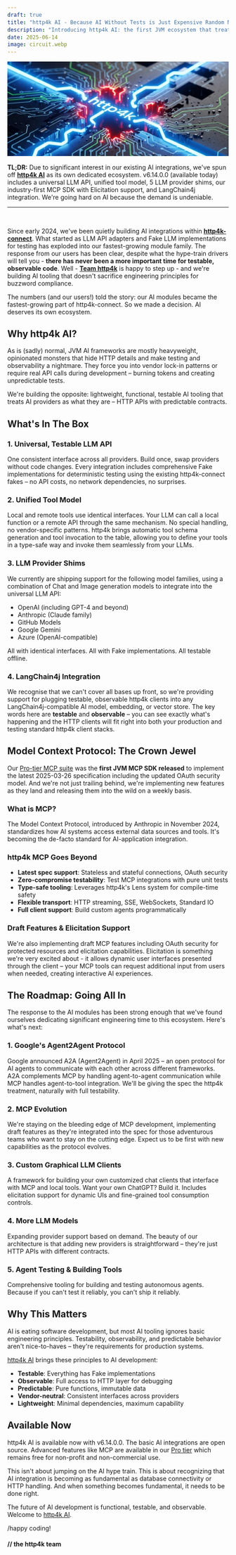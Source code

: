 ```yaml
---
draft: true
title: "http4k AI - Because AI Without Tests is Just Expensive Random Number Generation"
description: "Introducing http4k AI: the first JVM ecosystem that treats AI providers as what they really are – testable HTTP APIs with predictable contracts."
date: 2025-06-14
image: circuit.webp
---
```


<img class="imageMid my-4" src="./circuit.webp" alt="http4k logo"/>

**TL;DR:** Due to significant interest in our existing AI integrations, we've spun off **[http4k AI](/ecosystem/ai)** as its own dedicated ecosystem. v6.14.0.0 (available today) includes a universal LLM API, unified tool model, 5 LLM provider shims, our industry-first MCP SDK with Elicitation support, and LangChain4j integration. We're going hard on AI because the demand is undeniable.

---

<br/>

Since early 2024, we've been quietly building AI integrations within **[http4k-connect](https://connect.http4k.org)**. What started as LLM API adapters and Fake LLM implementations for testing has exploded into our fastest-growing module family. The response from our users has been clear, despite what the hype-train drivers will tell you - **there has never been a more important time for testable, observable code**. Well - **[Team http4k](/company)** is happy to step up - and we're building AI tooling that doesn't sacrifice engineering principles for buzzword compliance.

The numbers (and our users!) told the story: our AI modules became the fastest-growing part of http4k-connect. So we made a decision. AI deserves its own ecosystem.

## Why http4k AI?

As is (sadly) normal, JVM AI frameworks are mostly heavyweight, opinionated monsters that hide HTTP details and make testing and observability a nightmare. They force you into vendor lock-in patterns or require real API calls during development – burning tokens and creating unpredictable tests.

We're building the opposite: lightweight, functional, testable AI tooling that treats AI providers as what they are – HTTP APIs with predictable contracts.

## What's In The Box

### 1. Universal, Testable LLM API
One consistent interface across all providers. Build once, swap providers without code changes. Every integration includes comprehensive Fake implementations for deterministic testing using the existing http4k-connect fakes – no API costs, no network dependencies, no surprises.

### 2. Unified Tool Model
Local and remote tools use identical interfaces. Your LLM can call a local function or a remote API through the same mechanism. No special handling, no vendor-specific patterns. http4k brings automatic tool schema generation and tool invocation to the table, allowing you to define your tools in a type-safe way and invoke them seamlessly from your LLMs.

### 3. LLM Provider Shims
We currently are shipping support for the following model families, using a combination of Chat and Image generation models to integrate into the universal LLM API:
- OpenAI (including GPT-4 and beyond)
- Anthropic (Claude family)
- GitHub Models
- Google Gemini
- Azure (OpenAI-compatible)

All with identical interfaces. All with Fake implementations. All testable offline.

### 4. LangChain4j Integration
We recognise that we can't cover all bases up front, so we're providing support for plugging testable, observable http4k clients into any LangChain4j-compatible AI model, embedding, or vector store. The key words here are **testable** and **observable** – you can see exactly what's happening and the HTTP clients will fit right into both your production and testing standard http4k client stacks.

## Model Context Protocol: The Crown Jewel

Our [Pro-tier MCP suite](https://mcp.http4k.org) was the **first JVM MCP SDK released** to implement the latest 2025-03-26 specification including the updated OAuth security model. And we're not just trailing behind, we're implementing new features as they land and releasing them into the wild on a weekly basis.

### What is MCP?
The Model Context Protocol, introduced by Anthropic in November 2024, standardizes how AI systems access external data sources and tools. It's becoming the de-facto standard for AI-application integration.

### http4k MCP Goes Beyond
- **Latest spec support**: Stateless and stateful connections, OAuth security
- **Zero-compromise testability**: Test MCP integrations with pure unit tests
- **Type-safe tooling**: Leverages http4k's Lens system for compile-time safety
- **Flexible transport**: HTTP streaming, SSE, WebSockets, Standard IO
- **Full client support**: Build custom agents programmatically

### Draft Features & Elicitation Support
We're also implementing draft MCP features including OAuth security for protected resources and elicitation capabilities. Elicitation is something we're very excited about - it allows dynamic user interfaces presented through the client – your MCP tools can request additional input from users when needed, creating interactive AI experiences.

## The Roadmap: Going All In

The response to the AI modules has been strong enough that we've found ourselves dedicating significant engineering time to this ecosystem. Here's what's next:

### 1. Google's Agent2Agent Protocol
Google announced A2A (Agent2Agent) in April 2025 – an open protocol for AI agents to communicate with each other across different frameworks. A2A complements MCP by handling agent-to-agent communication while MCP handles agent-to-tool integration. We'll be giving the spec the http4k treatment, naturally with full testability.

### 2. MCP Evolution
We're staying on the bleeding edge of MCP development, implementing draft features as they're integrated into the spec for those adventurous teams who want to stay on the cutting edge. Expect us to be first with new capabilities as the protocol evolves.

### 3. Custom Graphical LLM Clients
A framework for building your own customized chat clients that interface with MCP and local tools. Want your own ChatGPT? Build it. Includes elicitation support for dynamic UIs and fine-grained tool consumption controls.

### 4. More LLM Models
Expanding provider support based on demand. The beauty of our architecture is that adding new providers is straightforward – they're just HTTP APIs with different contracts.

### 5. Agent Testing & Building Tools
Comprehensive tooling for building and testing autonomous agents. Because if you can't test it reliably, you can't ship it reliably.

## Why This Matters

AI is eating software development, but most AI tooling ignores basic engineering principles. Testability, observability, and predictable behavior aren't nice-to-haves – they're requirements for production systems.

[http4k AI](/ecosystem/ai) brings these principles to AI development:
- **Testable**: Everything has Fake implementations
- **Observable**: Full access to HTTP layer for debugging
- **Predictable**: Pure functions, immutable data
- **Vendor-neutral**: Consistent interfaces across providers
- **Lightweight**: Minimal dependencies, maximum capability

## Available Now

http4k AI is available now with v6.14.0.0. The basic AI integrations are open source. Advanced features like MCP are available in our [Pro tier](/pro) which remains free for non-profit and non-commercial use.

This isn't about jumping on the AI hype train. This is about recognizing that AI integration is becoming as fundamental as database connectivity or HTTP handling. And when something becomes fundamental, it needs to be done right.

The future of AI development is functional, testable, and observable. Welcome to [http4k AI](/ecosystem/ai).

/happy coding!

#### // the http4k team
